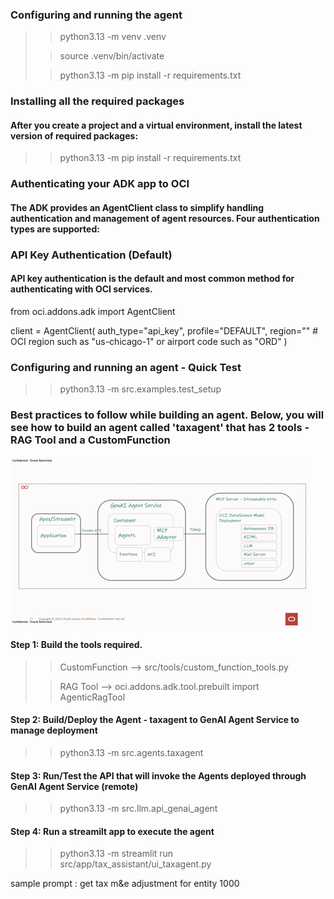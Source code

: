 ### Configuring and running the agent
>> python3.13 -m venv .venv
> 
>> source .venv/bin/activate
> 
>> python3.13 -m pip install -r requirements.txt

### Installing all the required packages
#### After you create a project and a virtual environment, install the latest version of required packages:

>> python3.13 -m pip install -r requirements.txt

### Authenticating your ADK app to OCI
#### The ADK provides an AgentClient class to simplify handling authentication and management of agent resources. Four authentication types are supported:

### API Key Authentication (Default)
#### API key authentication is the default and most common method for authenticating with OCI services.

from oci.addons.adk import AgentClient

client = AgentClient(
    auth_type="api_key",
    profile="DEFAULT",
    region="<your-region>"  # OCI region such as "us-chicago-1" or airport code such as "ORD"
)

### Configuring and running an agent - Quick Test

>> python3.13 -m src.examples.test_setup  

### Best practices to follow while building an agent. Below, you will see how to build an agent called 'taxagent' that has 2 tools - RAG Tool and a CustomFunction
![config/img.png](config/img.png)

#### Step 1: Build the tools required.

>> CustomFunction --> src/tools/custom_function_tools.py
> 
>> RAG Tool --> oci.addons.adk.tool.prebuilt import AgenticRagTool

#### Step 2: Build/Deploy the Agent - taxagent to GenAI Agent Service to manage deployment

>> python3.13 -m src.agents.taxagent

#### Step 3: Run/Test the API that will invoke the Agents deployed through GenAI Agent Service (remote)

>>  python3.13 -m src.llm.api_genai_agent 

#### Step 4: Run a streamilt app to execute the agent

>> python3.13 -m streamlit run src/app/tax_assistant/ui_taxagent.py

sample prompt : get tax m&e adjustment for entity 1000


